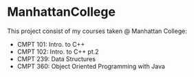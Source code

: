 # ManhattanCollege

This project consist of my courses taken @ Manhattan College:
- CMPT 101: Intro. to C++
- CMPT 102: Intro. to C++ pt.2
- CMPT 239: Data Structures
- CMPT 360: Object Oriented Programming with Java
